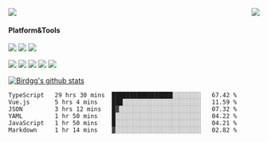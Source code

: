 <p>
  <a href="https://count.getloli.com/"><img src="https://count.getloli.com/get/@birdgg.readme?theme=moebooru-h"></a>
  <img src="https://weather-icon.journeyad.repl.co/@hangzhou?v=1" align="right">
</p>

#### Platform&Tools
[![](https://img.shields.io/badge/macOS-Big%20Sur-292e33?style=flat-square&logo=apple&logoColor=ffffff)](https://www.apple.com/macos/big-sur/)
[![](https://img.shields.io/badge/IDE-Visual%20Studio%20Code-blue?style=flat-square&logo=visual-studio-code&logoColor=ffffff)](https://code.visualstudio.com/)
[![](https://img.shields.io/badge/Editor-Emacs-purple?style=flat-square&logo=gnu-emacs&logoColor=ffffff)](https://www.gnu.org/software/emacs/)

[![](https://img.shields.io/badge/-React-61dafb?style=flat-square&logo=react&logoColor=ffffff)](https://reactjs.org/)
[![](https://img.shields.io/badge/-ReactNative-61dafb?style=flat-square&logo=react&logoColor=ffffff)](https://reactnative.dev/)
[![](https://img.shields.io/badge/-TypeScript-007acc?style=flat-square&logo=typescript&logoColor=white)](https://www.typescriptlang.org/)
[![](https://img.shields.io/badge/-JavaScript-f7e018?style=flat-square&logo=javascript&logoColor=white)](https://www.ecma-international.org/)
[![](https://img.shields.io/badge/-Node.js-43853d?style=flat-square&logo=node.js&logoColor=ffffff)](https://nodejs.org/)

<a href="https://github.com/birdgg"><img align="center" src="https://github-readme-stats.vercel.app/api?username=birdgg&show_icons=true&include_all_commits=true&hide_border=tru&custom_title=Birdgg%27s%20Github%20Stats" alt="Birdgg's github stats" /></a> 

<!--START_SECTION:waka-->

```text
TypeScript   29 hrs 30 mins  █████████████████░░░░░░░░   67.42 %
Vue.js       5 hrs 4 mins    ███░░░░░░░░░░░░░░░░░░░░░░   11.59 %
JSON         3 hrs 12 mins   █▓░░░░░░░░░░░░░░░░░░░░░░░   07.32 %
YAML         1 hr 50 mins    █░░░░░░░░░░░░░░░░░░░░░░░░   04.22 %
JavaScript   1 hr 50 mins    █░░░░░░░░░░░░░░░░░░░░░░░░   04.21 %
Markdown     1 hr 14 mins    ▓░░░░░░░░░░░░░░░░░░░░░░░░   02.82 %
```

<!--END_SECTION:waka-->
